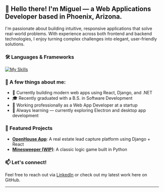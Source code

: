 ## 👋 Hello there! I'm Miguel — a Web Applications Developer based in Phoenix, Arizona.

I'm passionate about building intuitive, responsive applications that solve real-world problems. With experience across both frontend and backend technologies, I enjoy turning complex challenges into elegant, user-friendly solutions.

### 🛠️ Languages & Frameworks
[![My Skills](https://skillicons.dev/icons?i=js,html,css,cs,java,python,react,bootstrap,dotnet)](https://skillicons.dev)

### 🌟 A few things about me:
- 🔧 Currently building modern web apps using React, Django, and .NET
- 🎓 Recently graduated with a B.S. in Software Development
- 💼 Working professionally as a Web App Developer at a startup
- 🧠 Always learning — currently exploring Electron and desktop app development

### 📁 Featured Projects
- [**OpenHouse App**](https://github.com/mgalleg93/OpenhouseApp): A real estate lead capture platform using Django + React
- [**Minesweeper (WIP)**](https://github.com/mgalleg93/minesweeper): A classic logic game built in Python

### 📫 Let's connect!
Feel free to reach out via [LinkedIn](https://www.linkedin.com/in/YOUR-LINKEDIN) or check out my latest work here on GitHub.

---
